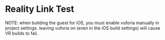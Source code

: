 # Reality Link Test

NOTE: when building the guest for iOS, you must enable vuforia manually in project settings. leaving vuforia on (even in the iOS build settings) will cause VR builds to fail.
